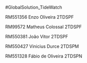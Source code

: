 #GlobalSolution_TideWatch

RM551356 Enzo Oliveira 2TDSPF

RM99572 Matheus Colossal 2TDSPF

RM550381 João Vitor 2TDSPF

RM550427 Vinicius Durce 2TDSPM

RM551328 Fábio de Oliveira 2TDSPN
